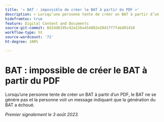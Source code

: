 ```yaml
---
title: '« BAT : impossible de créer le BAT à partir du PDF »'
description: « Lorsqu’une personne tente de créer un BAT à partir d’un PDF, le BAT ne se génère pas et la personne voit un message indiquant que la génération du BAT a échoué. »
hidefromtoc: true
feature: Digital Content and Documents
source-git-commit: 8d14d8195c42a226a454882e20d1ff7fabd91410
workflow-type: ht
source-wordcount: '72'
ht-degree: 100%

---
```



# BAT : impossible de créer le BAT à partir du PDF

<!--WF and WFP TOCs-->

Lorsqu’une personne tente de créer un BAT à partir d’un PDF, le BAT ne se génère pas et la personne voit un message indiquant que la génération du BAT a échoué.

_Premier signalement le 3 août 2023._